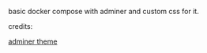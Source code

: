 basic docker compose with adminer and custom css for it.

credits:

[adminer theme](https://github.com/arcs-/Adminer-Material-Theme)
